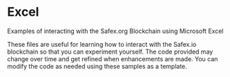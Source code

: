 # Excel
Examples of interacting with the Safex.org Blockchain using Microsoft Excel

These files are useful for learning how to interact with the Safex.io blockchain so that you can experiment yourself. 
The code provided may change over time and get refined when enhancements are made. 
You can modify the code as needed using these samples as a template. 
